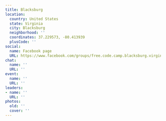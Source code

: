 ```yaml
---
title: Blacksburg
location:
  country: United States
  state: Virginia
  city: Blacksburg
  neighborhood: ''
  coordinates: 37.229573, -80.413939
  plusCode: ''
social:
  name: Facebook page
  URL: https://www.facebook.com/groups/free.code.camp.blacksburg.virginia
chat:
  name: ''
  URL: ''
event:
  name: ''
  URL: ''
leaders:
- name: ''
  URL: ''
photos:
  old: ''
  cover: ''
---
```


